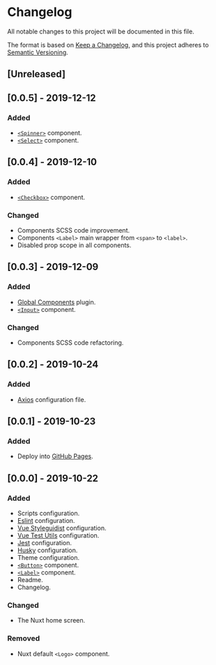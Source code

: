 # Changelog

All notable changes to this project will be documented in this file.

The format is based on [Keep a Changelog](https://keepachangelog.com/en/1.0.0/),
and this project adheres to [Semantic Versioning](https://semver.org/spec/v2.0.0.html).

## [Unreleased]

## [0.0.5] - 2019-12-12

### Added

- [`<Spinner>`](/components/Spinner) component.
- [`<Select>`](/components/Select) component.

## [0.0.4] - 2019-12-10

### Added

- [`<Checkbox>`](/components/Checkbox) component.

### Changed

- Components SCSS code improvement.
- Components `<Label>` main wrapper from `<span>` to `<label>`.
- Disabled prop scope in all components.

## [0.0.3] - 2019-12-09

### Added

- [Global Components](/plugins/global-components) plugin.
- [`<Input>`](/components/Input) component.

### Changed

- Components SCSS code refactoring.

## [0.0.2] - 2019-10-24

### Added

- [Axios](https://axios.nuxtjs.org/) configuration file.

## [0.0.1] - 2019-10-23

### Added

- Deploy into [GitHub Pages](https://nuxtjs.org/faq/github-pages/).

## [0.0.0] - 2019-10-22

### Added

- Scripts configuration.
- [Eslint](https://eslint.org/) configuration.
- [Vue Styleguidist](https://vue-styleguidist.github.io/) configuration.
- [Vue Test Utils](https://vue-test-utils.vuejs.org/) configuration.
- [Jest](https://jestjs.io) configuration.
- [Husky](https://github.com/typicode/husky) configuration.
- Theme configuration.
- [`<Button>`](/components/Button) component.
- [`<Label>`](/components/Label) component.
- Readme.
- Changelog.

### Changed

- The Nuxt home screen.

### Removed

- Nuxt default `<Logo>` component.
